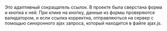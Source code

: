 Это адаптивный сокращатель ссылок. В проекте была сверстана форма и кнопка к ней. При клике на кнопку, данные из формы проверяются валидатором, и если ссылка корректна, отправляються на сервер с помощью синхронного ajax запроса, который находится в файле ajax.js.